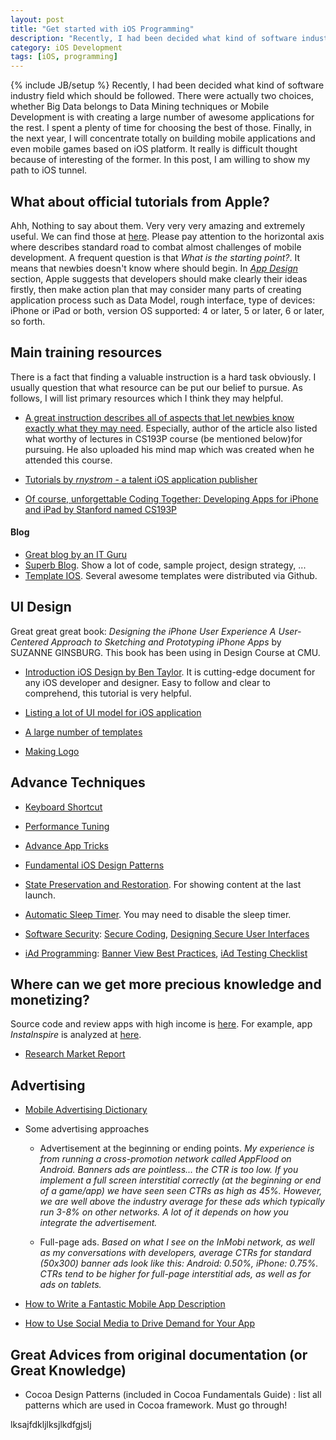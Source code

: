 ```yaml
---
layout: post
title: "Get started with iOS Programming"
description: "Recently, I had been decided what kind of software industry field which should be followed. There were actually two choices, whether Big Data belongs to Data Mining techniques or Mobile Development is with creating a large number of awesome applications for the rest."
category: iOS Development
tags: [iOS, programming]
---
```

{% include JB/setup %}
Recently, I had been decided what kind of software industry field which should be followed. There were actually two choices, whether Big Data belongs to Data Mining techniques or Mobile Development is with creating a large number of awesome applications for the rest. I spent a plenty of time for choosing the best of those. Finally, in the next year, I will concentrate totally on building mobile applications and even mobile games based on iOS platform. It really is difficult thought because of interesting of the former. In this post, I am willing to show my path to iOS tunnel.

## What about official tutorials from Apple? 
Ahh, Nothing to say about them. Very very very amazing and extremely useful. We can find those at [here](http://developer.apple.com/library/ios/#referencelibrary/GettingStarted/RoadMapiOS/). Please pay attention to the horizontal axis where describes standard road to combat almost challenges of mobile development.
A frequent question is that *What is the starting point?*. It means that newbies doesn't know where should begin. In [*App Design*](http://developer.apple.com/library/ios/#referencelibrary/GettingStarted/RoadMapiOS/chapters/DesignYourAppwithCare/DesignYourAppWithCare/DesignYourAppWithCare.html) section, Apple suggests that developers should make clearly their ideas firstly, then make action plan that may consider many parts of creating application process such as Data Model, rough interface, type of devices: iPhone or iPad or both, version OS supported: 4 or later, 5 or later, 6 or later, so forth. 

## Main training resources
There is a fact that finding a valuable instruction is a hard task obviously. I usually question that what resource can be put our belief to pursue. As follows, I will list primary resources which I think they may helpful.

- [A great instruction describes all of aspects that let newbies know exactly what they may need](http://looksok.wordpress.com/2012/12/22/best-iphoneios-programming-tutorials/). Especially, author of the article also listed what worthy of lectures in CS193P course (be mentioned below)for pursuing. He also uploaded his mind map which was created when he attended this course.

- [Tutorials by *rnystrom* - a talent iOS application publisher](https://github.com/rnystrom/iOS-Best-Practices)

- [Of course, unforgettable Coding Together: Developing Apps for iPhone and iPad by Stanford named CS193P](https://itunes.apple.com/us/course/coding-together-developing/id593208016)

#### Blog
- [Great blog by an IT Guru](http://zeroheroblog.com/)
- [Superb Blog](http://maniacdev.com/). Show a lot of code, sample project, design strategy, ...
- [Template IOS](http://www.honcheng.com/applications). Several awesome templates were distributed via Github.



## UI Design
Great great great book: _Designing the iPhone User Experience A User-Centered Approach to Sketching and Prototyping iPhone Apps_ by SUZANNE GINSBURG. This book has been using in Design Course at CMU. 
 
- [Introduction iOS Design by Ben Taylor](http://taybenlor.com/2013/05/21/designing-for-ios.html). It is cutting-edge document for any iOS developer and designer. Easy to follow and clear to comprehend, this tutorial is very helpful.

- [Listing a lot of UI model for iOS application](http://pttrns.com/)

- [A large number of templates](https://www.cocoacontrols.com/)

- [Making Logo](http://appicontemplate.com/)

## Advance Techniques
- [Keyboard Shortcut](http://developer.apple.com/library/ios/#recipes/xcode_help-keybindings_preferences/articles/viewing_keyboard_shortcuts.html#//apple_ref/doc/uid/TP40010351-CH1-SW1)

- [Performance Tuning](http://developer.apple.com/library/ios/#documentation/iphone/conceptual/iphoneosprogrammingguide/PerformanceTuning/PerformanceTuning.html#//apple_ref/doc/uid/TP40007072-CH8-SW1)

- [Advance App Tricks](http://developer.apple.com/library/ios/#documentation/iphone/conceptual/iphoneosprogrammingguide/AdvancedAppTricks/AdvancedAppTricks.html#//apple_ref/doc/uid/TP40007072-CH7-SW6)

- [Fundamental iOS Design Patterns](http://developer.apple.com/library/ios/#documentation/iphone/conceptual/iphoneosprogrammingguide/AppDesignBasics/AppDesignBasics.html#//apple_ref/doc/uid/TP40007072-CH2-SW1)

- [State Preservation and Restoration](http://developer.apple.com/library/ios/#documentation/iphone/conceptual/iphoneosprogrammingguide/StatePreservation/StatePreservation.html#//apple_ref/doc/uid/TP40007072-CH11-SW13). For showing content at the last launch. 

- [Automatic Sleep Timer](http://developer.apple.com/library/ios/#documentation/iphone/conceptual/iphoneosprogrammingguide/TheiOSEnvironment/TheiOSEnvironment.html#//apple_ref/doc/uid/TP40007072-CH9-SW1). You may need to disable the sleep timer.

- [Software Security](http://developer.apple.com/library/ios/#documentation/Security/Conceptual/Security_Overview/Introduction/Introduction.html#//apple_ref/doc/uid/TP30000976-CH1-SW1): [Secure Coding](http://developer.apple.com/library/ios/#documentation/Security/Conceptual/SecureCodingGuide/Introduction.html#//apple_ref/doc/uid/TP40002415), [Designing Secure User Interfaces](http://developer.apple.com/library/ios/#documentation/Security/Conceptual/SecureCodingGuide/Articles/AppInterfaces.html#//apple_ref/doc/uid/TP40002862)

- [iAd Programming](http://developer.apple.com/library/ios/#documentation/UserExperience/Conceptual/iAd_Guide/Introduction/Introduction.html#//apple_ref/doc/uid/TP40009881-CH1-SW1): [Banner View Best Practices](http://developer.apple.com/library/ios/#documentation/UserExperience/Conceptual/iAd_Guide/WorkingwithBannerViews/WorkingwithBannerViews.html#//apple_ref/doc/uid/TP40009881-CH4-SW3), [iAd Testing Checklist](http://developer.apple.com/library/ios/#documentation/UserExperience/Conceptual/iAd_Guide/TestingiAdApplications/TestingiAdApplications.html#//apple_ref/doc/uid/TP40009881-CH6-SW1)


## Where can we get more precious knowledge and monetizing?
Source code and review apps with high income is [here](http://iosapptemplate.com/). For example, app _InstaInspire_ is analyzed at [here](http://iosapptemplate.com/2013/05/14/instainspire-photo-app-with-audio-recorder-feature-app-template/).

- [Research Market Report](http://www.visionmobile.com/products/research/)

## Advertising

- [Mobile Advertising Dictionary](http://www.amobee.com/dictionary/)

- Some advertising approaches

	* Advertisement at the beginning or ending points. 
	_My experience is from running a cross-promotion network called AppFlood on Android. Banners ads are pointless... the CTR is too low. If you implement a full screen interstitial correctly (at the beginning or end of a game/app) we have seen seen CTRs as high as 45%. However, we are well above the industry average for these ads which typically run 3-8% on other networks. A lot of it depends on how you integrate the advertisement._

	* Full-page ads. 
	_Based on what I see on the InMobi network, as well as my conversations with developers, average CTRs for standard  (50x300) banner ads look like this: Android: 0.50%, iPhone: 0.75%. CTRs tend to be higher for full-page interstitial ads, as well as for ads on tablets._

- [How to Write a Fantastic Mobile App Description](http://mobileadvertisinghub.com/how-to-write-a-fantastic-mobile-app-description-part-2/)

- [How to Use Social Media to Drive Demand for Your App](http://mobileadvertisinghub.com/how-to-use-social-media-to-drive-demand-for-your-app-part-3/)

## Great Advices from original documentation (or Great Knowledge)
- Cocoa Design Patterns (included in  Cocoa Fundamentals Guide) : list all patterns which are used in Cocoa framework. Must go through!


lksajfdkljlksjlkdfgjslj
